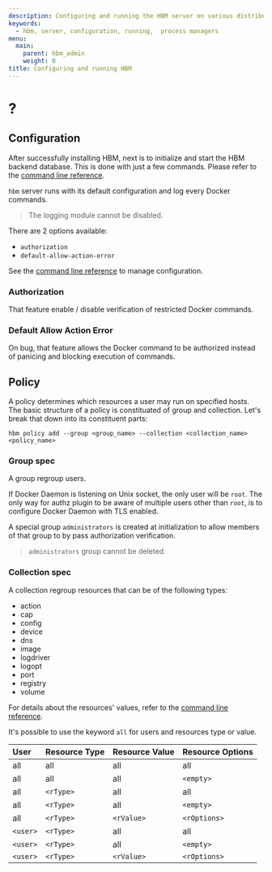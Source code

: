 ```yaml
---
description: Configuring and running the HBM server on various distributions
keywords:
  - hbm, server, configuration, running,  process managers
menu:
  main:
    parent: hbm_admin
    weight: 0
title: Configuring and running HBM
---
```


# ?

## Configuration

After successfully installing HBM, next is to initialize and start the HBM backend database. This is done with just a few commands. Please refer to the [command line reference](../reference/commandline/init.md).

`hbm` server runs with its default configuration and log every Docker commands.

> The logging module cannot be disabled.

There are 2 options available:

* `authorization`
* `default-allow-action-error`

See the [command line reference](../reference/commandline/config_set.md) to manage configuration.

### Authorization

That feature enable / disable verification of restricted Docker commands.

### Default Allow Action Error

On bug, that feature allows the Docker command to be authorized instead of panicing and blocking execution of commands.

## Policy

A policy determines which resources a user may run on specified hosts.
The basic structure of a policy is constituated of group and collection. Let's break that down into its constituent parts:

```
hbm policy add --group <group_name> --collection <collection_name> <policy_name>
```

### Group spec

A group regroup users.

If Docker Daemon is listening on Unix socket, the only user will be `root`. The only way for authz plugin to be aware of multiple users other than `root`, is to configure Docker Daemon with TLS enabled.

A special group `administrators` is created at initialization to allow members of that group to by pass authorization verification.

> `administrators` group cannot be deleted.

### Collection spec

A collection regroup resources that can be of the following types:

* action
* cap
* config
* device
* dns
* image
* logdriver
* logopt
* port
* registry
* volume

For details about the resources' values, refer to the [command line reference](../reference/commandline/resource_add.md).

It's possible to use the keyword `all` for users and resources type or value.

| User     | Resource Type | Resource Value | Resource Options |
|:---------|:--------------|:---------------|:-----------------|
| all      | all           | all            | all              |
| all      | all           | all            | `<empty>`        |
| all      | `<rType>`     | all            | all              |
| all      | `<rType>`     | all            | `<empty>`        |
| all      | `<rType>`     | `<rValue>`     | `<rOptions>`     |
| `<user>` | `<rType>`     | all            | all              |
| `<user>` | `<rType>`     | all            | `<empty>`        |
| `<user>` | `<rType>`     | `<rValue>`     | `<rOptions>`     |
